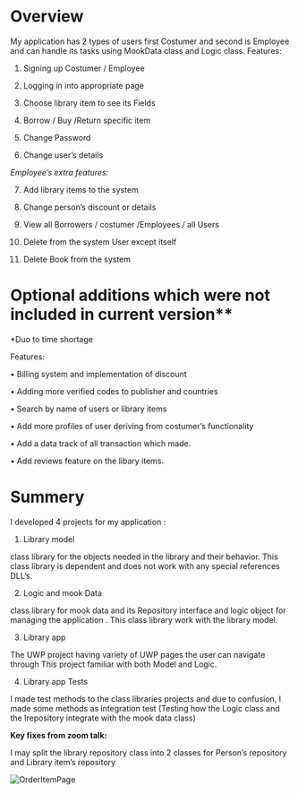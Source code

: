 # Overview


My application has 2 types of users first Costumer and second is Employee and can handle its tasks using MookData class and Logic class.
Features:

1.	Signing up Costumer / Employee

2. Logging in into appropriate page

3.	Choose library item to see its Fields

4.	Borrow / Buy /Return specific item

5.	Change Password

6.	Change user’s details

*Employee’s extra features:*

7.	Add library items to the system

8.	Change person’s discount or details

9.	View all Borrowers / costumer /Employees / all Users

10.	Delete from the system User except itself

11.	Delete Book from the system






# Optional additions which were not included in current version**
*Duo to time shortage


Features:

•	Billing system and implementation of discount

•	Adding more verified codes to publisher and countries

•	Search by name of users or library items

•	Add more profiles of user deriving from costumer’s functionality

•	Add a data track of all transaction which made.

•	Add reviews feature on the libary items.



# Summery
I developed 4 projects for my application :


1.	Library model

class library for the objects needed in the library and their behavior.
This class library is dependent and does not work with any special references DLL’s.

2.	Logic and mook Data

class library for mook data and its Repository interface and logic object for managing the application .
This class library work with the library model.

3.	Library app

The UWP project having variety of UWP pages the user can navigate through
This project familiar with both Model and Logic.

4.	Library app Tests

I made test methods to the class libraries projects and due to confusion, I made some methods as integration test (Testing how the Logic class and the Irepository integrate with the mook data class)


**Key fixes from zoom talk:**

I may split the library repository class into 2 classes for Person’s repository and Library item’s repository



![OrderItemPage](https://user-images.githubusercontent.com/91791115/180969287-230fbbc1-6fde-43d2-a907-6f383528ec61.png)
